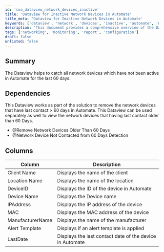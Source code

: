```yaml
---
id: 'cwa_dataview_network_devices_inactive'
title: 'Dataview for Inactive Network Devices in Automate'
title_meta: 'Dataview for Inactive Network Devices in Automate'
keywords: ['dataview', 'network', 'devices', 'inactive', 'automate', 'monitoring']
description: 'This document provides a comprehensive overview of the Dataview designed to identify network devices that have not been active in ConnectWise Automate for the past 60 days. It outlines dependencies, columns included in the Dataview, and how it can be utilized for monitoring and management of network devices.'
tags: ['networking', 'monitoring', 'report', 'configuration']
draft: false
unlisted: false
---
```

## Summary

The Dataview helps to catch all network devices which have not been active in Automate for the last 60 days.

## Dependencies

This Dataview works as part of the solution to remove the network devices that have last contact > 60 days in Automate. This Dataview can be used separately as well to view the network devices that having last contact older than 60 Days.

- @Remove Network Devices Older Than 60 Days
- @Network Device Not Contacted from 60 Days Detection

## Columns

| Column             | Description                                         |
|--------------------|-----------------------------------------------------|
| Client Name        | Displays the name of the client                     |
| Location Name      | Displays the name of the location                   |
| DeviceID           | Displays the ID of the device in Automate           |
| Device Name        | Displays the Device name                             |
| IPAddress          | Displays the IP address of the device               |
| MAC                | Displays the MAC address of the device              |
| ManufacturerName   | Displays the name of the manufacturer                |
| Alert Template      | Displays if an alert template is applied            |
| LastDate           | Displays the last contact date of the device in Automate |


